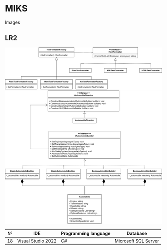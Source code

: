 # MIKS

Images
## LR2
![LR2 first part](lr2-1.png)
![LR2 second part](lr2-2.png)


| № | IDE                | Programming language | Database           |
|---|--------------------|-----------------------|--------------------|
| 18| Visual Studio 2022 | C#                    | Microsoft SQL Server|